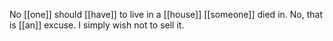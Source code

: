 No [[one]] should [[have]] to live in a [[house]] [[someone]] died in. No, that is [[an]] excuse. I simply wish not to sell it.
